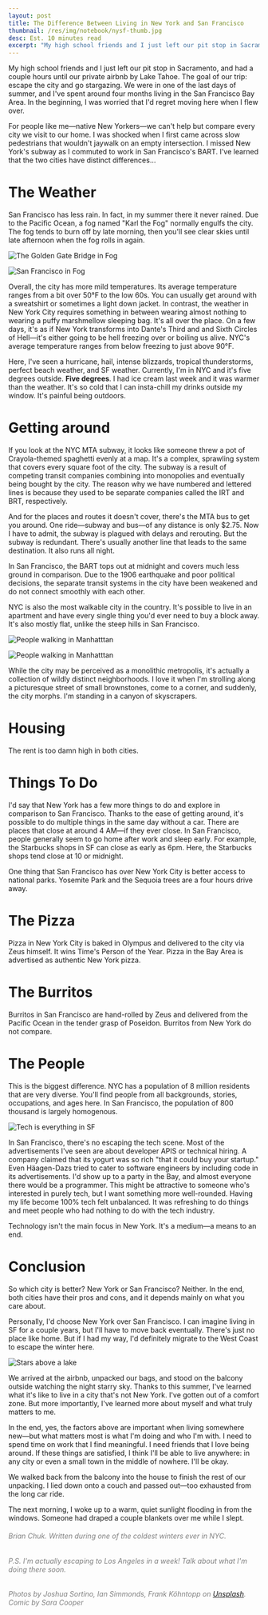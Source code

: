```yaml
---
layout: post
title: The Difference Between Living in New York and San Francisco
thumbnail: /res/img/notebook/nysf-thumb.jpg
desc: Est. 10 minutes read
excerpt: "My high school friends and I just left our pit stop in Sacramento, and had a couple hours until we reached our private airbnb by Lake Tahoe. The goal of our trip: escape urban San Francisco and go stargazing. We were in one of the last days of summer, and I've spent around four months living in the SF Bay Area. I was worried that I'd regret moving here when I flew over."
---
```


My high school friends and I just left our pit stop in Sacramento, and had a couple hours until our private airbnb by Lake Tahoe. The goal of our trip: escape the city and go stargazing. We were in one of the last days of summer, and I've spent around four months living in the San Francisco Bay Area. In the beginning, I was worried that I'd regret moving here when I flew over.

For people like me&mdash;native New Yorkers&mdash;we can't help but compare every city we visit to our home. I was shocked when I first came across slow pedestrians that wouldn't jaywalk on an empty intersection. I missed New York's subway as I commuted to work in San Francisco's BART. I've learned that the two cities have distinct differences&hellip;

# The Weather

San Francisco has less rain. In fact, in my summer there it never rained. Due to the Pacific Ocean, a fog named "Karl the Fog" normally engulfs the city. The fog tends to burn off by late morning, then you'll see clear skies until late afternoon when the fog rolls in again.

![The Golden Gate Bridge in Fog](/res/img/notebook/nysf-afog.jpg)

![San Francisco in Fog](/res/img/notebook/nysf-bfog.jpg)

Overall, the city has more mild temperatures. Its average temperature ranges from a bit over 50&#176;F to the low 60s. You can usually get around with a sweatshirt or sometimes a light down jacket. In contrast, the weather in New York City requires something in between wearing almost nothing to wearing a puffy marshmellow sleeping bag. It's all over the place. On a few days, it's as if New York transforms into Dante's Third and and Sixth Circles of Hell&mdash;it's either going to be hell freezing over or boiling us alive. NYC's average temperature ranges from below freezing to just above 90&#176;F.

Here, I've seen a hurricane, hail, intense blizzards, tropical thunderstorms, perfect beach weather, and SF weather. Currently, I'm in NYC and it's five degrees outside. **Five degrees**. I had ice cream last week and it was warmer than the weather. It's so cold that I can insta-chill my drinks outside my window. It's painful being outdoors.

# Getting around

If you look at the NYC MTA subway, it looks like someone threw a pot of Crayola-themed spaghetti evenly at a map. It's a complex, sprawling system that covers every square foot of the city. The subway is a result of competing transit companies combining into monopolies and eventually being bought by the city. The reason why we have numbered and lettered lines is because they used to be separate companies called the IRT and BRT, respectively.

And for the places and routes it doesn't cover, there's the MTA bus to get you around. One ride&mdash;subway and bus&mdash;of any distance is only $2.75. Now I have to admit, the subway is plagued with delays and rerouting. But the subway is redundant. There's usually another line that leads to the same destination. It also runs all night.

In San Francisco, the BART tops out at midnight and covers much less ground in comparison. Due to the 1906 earthquake and poor political decisions, the separate transit systems in the city have been weakened and do not connect smoothly with each other.

NYC is also the most walkable city in the country. It's possible to live in an apartment and have every single thing you'd ever need to buy a block away. It's also mostly flat, unlike the steep hills in San Francisco.

![People walking in Manhatttan](/res/img/notebook/nysf-manhattan.jpg)

![People walking in Manhatttan](/res/img/notebook/nysf-walk.jpg)

While the city may be perceived as a monolithic metropolis, it's actually a collection of wildly distinct neighborhoods. I love it when I'm strolling along a picturesque street of small brownstones, come to a corner, and suddenly, the city morphs. I'm standing in a canyon of skyscrapers.

# Housing

The rent is too damn high in both cities.

# Things To Do

I'd say that New York has a few more things to do and explore in comparison to San Francisco. Thanks to the ease of getting around, it's possible to do multiple things in the same day without a car. There are places that close at around 4 AM&mdash;if they ever close. In San Francisco, people generally seem to go home after work and sleep early. For example, the Starbucks shops in SF can close as early as 6pm. Here, the Starbucks shops tend close at 10 or midnight.

One thing that San Francisco has over New York City is better access to national parks. Yosemite Park and the Sequoia trees are a four hours drive away.


# The Pizza

Pizza in New York City is baked in Olympus and delivered to the city via Zeus himself. It wins Time's Person of the Year. Pizza in the Bay Area is advertised as authentic New York pizza.

# The Burritos

Burritos in San Francisco are hand-rolled by Zeus and delivered from the Pacific Ocean in the tender grasp of Poseidon. Burritos from New York do not compare.

# The People

This is the biggest difference. NYC has a population of 8 million residents that are very diverse. You'll find people from all backgrounds, stories, occupations, and ages here. In San Francisco, the population of 800 thousand is largely homogenous.

![Tech is everything in SF](/res/img/notebook/nysf-tech.png)

In San Francisco, there's no escaping the tech scene. Most of the advertisements I've seen are about developer APIS or technical hiring. A company claimed that its yogurt was so rich "that it could buy your startup." Even Häagen-Dazs tried to cater to software engineers by including code in its advertisements. I'd show up to a party in the Bay, and almost everyone there would be a programmer. This might be attractive to someone who's interested in purely tech, but I want something more well-rounded. Having my life become 100% tech felt unbalanced. It was refreshing to do things and meet people who had nothing to do with the tech industry.

Technology isn't the main focus in New York. It's a medium&mdash;a means to an end.

# Conclusion

So which city is better? New York or San Francisco? Neither. In the end, both cities have their pros and cons, and it depends mainly on what you care about.

Personally, I'd choose New York over San Francisco. I can imagine living in SF for a couple years, but I'll have to move back eventually. There's just no place like home. But if I had my way, I'd definitely migrate to the West Coast to escape the winter here.


![Stars above a lake](/res/img/notebook/nysf-tahoe.jpg)

We arrived at the airbnb, unpacked our bags, and stood on the balcony outside watching the night starry sky. Thanks to this summer, I've learned what it's like to live in a city that's not New York. I've gotten out of a comfort zone. But more importantly, I've learned more about myself and what truly matters to me.

In the end, yes, the factors above are important when living somewhere new&mdash;but what matters most is what I'm doing and who I'm with. I need to spend time on work that I find meaningful. I need friends that I love being around. If these things are satisfied, I think I'll be able to live anywhere: in any city or even a small town in the middle of nowhere. I'll be okay.

We walked back from the balcony into the house to finish the rest of our unpacking. I lied down onto a couch and passed out&mdash;too exhausted from the long car ride.

The next morning, I woke up to a warm, quiet sunlight flooding in from the windows. Someone had draped a couple blankets over me while I slept.

<h6 style="color: #808080;">Brian Chuk. Written during one of the coldest winters ever in NYC. </h6>

<h6 style="color: #808080;">P.S. I'm actually escaping to Los Angeles in a week! Talk about what I'm doing there soon.</h6>

<h6 style="color: #808080;">Photos by Joshua Sortino, Ian Simmonds, Frank Köhntopp on <a target="_blank" href="https://unsplash.com/?utm_source=unsplash&amp;utm_medium=referral&amp;utm_content=creditCopyText">Unsplash</a>. Comic by Sara Cooper</h6>
